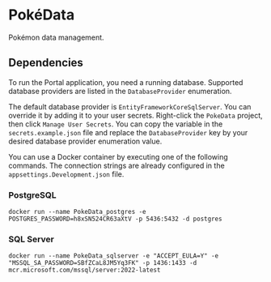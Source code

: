 # PokéData

Pokémon data management.

## Dependencies

To run the Portal application, you need a running database. Supported database providers are listed in the `DatabaseProvider` enumeration.

The default database provider is `EntityFrameworkCoreSqlServer`. You can override it by adding it to your user secrets. Right-click the `PokeData` project, then click `Manage User Secrets`. You can copy the variable in the `secrets.example.json` file and replace the `DatabaseProvider` key by your desired database provider enumeration value.

You can use a Docker container by executing one of the following commands. The connection strings are already configured in the `appsettings.Development.json` file.

### PostgreSQL

`docker run --name PokeData_postgres -e POSTGRES_PASSWORD=h8xSN524CR63aXtV -p 5436:5432 -d postgres`

### SQL Server

`docker run --name PokeData_sqlserver -e "ACCEPT_EULA=Y" -e "MSSQL_SA_PASSWORD=SBfZCaL8JM5Yq3FK" -p 1436:1433 -d mcr.microsoft.com/mssql/server:2022-latest`
